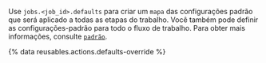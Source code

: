 Use `jobs.<job_id>.defaults` para criar um `mapa` das configurações padrão que será aplicado a todas as etapas do trabalho. Você também pode definir as configurações-padrão para todo o fluxo de trabalho. Para obter mais informações, consulte [`padrão`](/actions/using-workflows/workflow-syntax-for-github-actions#defaults).

{% data reusables.actions.defaults-override %}
